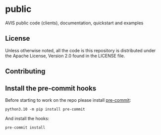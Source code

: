 # public
AVIS public code (clients), documentation, quickstart and examples

## License

Unless otherwise noted, all the code is this repository is distributed under the Apache License, Version 2.0 found in the LICENSE file.

## Contributing

## Install the pre-commit hooks

Before starting to work on the repo please install [pre-commit](https://pre-commit.com/):

```commandline
python3.10 -m pip install pre-commit
```

And install the hooks:

```commandline
pre-commit install
```
